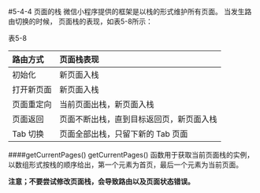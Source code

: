 #5-4-4 页面的栈
微信小程序提供的框架是以栈的形式维护所有页面。 当发生路由切换的时候，
页面栈的表现，如表5-8所示：

表5-8

| 路由方式 | 页面栈表现 |
| :--- | :--- |
| 初始化 | 新页面入栈 |
| 打开新页面 | 新页面入栈 |
| 页面重定向 | 当前页面出栈，新页面入栈 |
| 页面返回 | 页面不断出栈，直到目标返回页，新页面入栈 |
| Tab 切换 | 页面全部出栈，只留下新的 Tab 页面 |

####getCurrentPages()
getCurrentPages() 函数用于获取当前页面栈的实例，以数组形式按栈的顺序给出，第一个元素为首页，最后一个元素为当前页面。

**注意；不要尝试修改页面栈，会导致路由以及页面状态错误。**